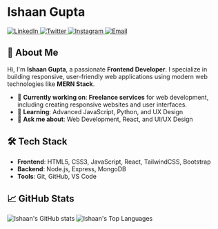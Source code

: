 <h1>Ishaan Gupta</h1>

<p>
  <a href="https://www.linkedin.com/in/ishaan-gupta" target="_blank">
    <img src="https://img.shields.io/badge/LinkedIn-0A66C2?style=for-the-badge&logo=linkedin&logoColor=white" alt="LinkedIn">
  </a>
  <a href="https://twitter.com/yourtwitter" target="_blank">
    <img src="https://img.shields.io/badge/Twitter-1DA1F2?style=for-the-badge&logo=twitter&logoColor=white" alt="Twitter">
  </a>
  <a href="https://instagram.com/yourinstagram" target="_blank">
    <img src="https://img.shields.io/badge/Instagram-E4405F?style=for-the-badge&logo=instagram&logoColor=white" alt="Instagram">
  </a>
  <a href="mailto:youremail@example.com" target="_blank">
    <img src="https://img.shields.io/badge/Email-D14836?style=for-the-badge&logo=gmail&logoColor=white" alt="Email">
  </a>
</p>

## 🌟 About Me
Hi, I'm **Ishaan Gupta**, a passionate **Frontend Developer**. I specialize in building responsive, user-friendly web applications using modern web technologies like **MERN Stack**.

- 🔭 **Currently working on**: **Freelance services** for web development, including creating responsive websites and user interfaces.
- 🌱 **Learning**: Advanced JavaScript, Python, and UX Design
- 💬 **Ask me about**: Web Development, React, and UI/UX Design

## 🛠 Tech Stack

- **Frontend**: HTML5, CSS3, JavaScript, React, TailwindCSS, Bootstrap
- **Backend**: Node.js, Express, MongoDB
- **Tools**: Git, GitHub, VS Code

## 📈 GitHub Stats
<p>
  <img src="https://github-readme-stats.vercel.app/api?username=yourusername&show_icons=true&theme=radical" alt="Ishaan's GitHub stats" />
  <img src="https://github-readme-stats.vercel.app/api/top-langs/?username=yourusername&layout=compact&theme=radical" alt="Ishaan's Top Languages" />
</p>
